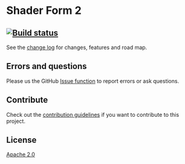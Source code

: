 # Shader Form 2

[![Build status](https://ci.appveyor.com/api/projects/status/fgb7600ufq6nj096?svg=true)](https://ci.appveyor.com/project/danielscherzer/shaderform2)
---------------------------------------


See the [change log](CHANGELOG.md) for changes, features and road map.


## Errors and questions
Please us the GitHub [Issue function](https://github.com/danielscherzer/ShaderForm2/issues/new) to report errors or ask questions.

## Contribute
Check out the [contribution guidelines](CONTRIBUTING.md) if you want to contribute to this project.

## License
[Apache 2.0](http://www.apache.org/licenses/LICENSE-2.0)